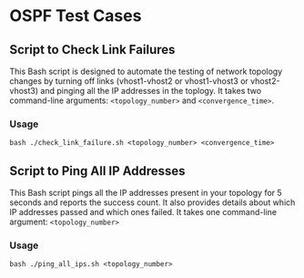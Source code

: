 # OSPF Test Cases

## Script to Check Link Failures
This Bash script is designed to automate the testing of network topology changes by turning off links (vhost1-vhost2 or vhost1-vhost3 or vhost2-vhost3) and pinging all the IP addresses in the toplogy. It takes two command-line arguments: `<topology_number>` and `<convergence_time>`.

### Usage

```bash ./check_link_failure.sh <topology_number> <convergence_time> ```

## Script to Ping All IP Addresses

This Bash script pings all the IP addresses present in your topology for 5 seconds and reports the success count. It also provides details about which IP addresses passed and which ones failed. It takes one command-line argument: `<topology_number>`


### Usage

```bash ./ping_all_ips.sh <topology_number>```

